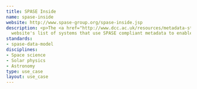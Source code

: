 ```yaml
---
title: SPASE Inside
name: spase-inside
website: http://www.spase-group.org/spase-inside.jsp
description: <p>The <a href="http://www.dcc.ac.uk/resources/metadata-standards/spase-data-model">SPASE</a>
  website's list of systems that use SPASE compliant metadata to enable search services.</p>
standards:
- spase-data-model
disciplines:
- Space science
- Solar physics
- Astronomy
type: use_case
layout: use_case
---
```


